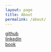 ```yaml
---
layout: page
title: About
permalink: /about/
---
```


[github](https://github.com/korcosin)  
[linkedin](https://www.linkedin.com/in/dexter-jung-280896199/)  
[book](https://roadbook.co.kr/218)
